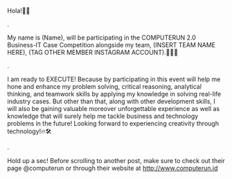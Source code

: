 Hola!👋🏻

.

My name is (Name), will be participating in the COMPUTERUN 2.0 Business-IT Case Competition alongside my team, (INSERT TEAM NAME HERE), (TAG OTHER MEMBER INSTAGRAM ACCOUNT).👨🏻‍💻

.

I am ready to EXECUTE! Because by participating in this event will help me hone and enhance my problem solving, critical reasoning, analytical thinking, and teamwork skills by applying my knowledge in solving real-life industry cases. But other than that, along with other development skills, I will also be gaining valuable moreover unforgettable experience as well as knowledge that will surely help me tackle business and technology problems in the future! Looking forward to experiencing creativity through technology!🔥🛠️

.

Hold up a sec! Before scrolling to another post, make sure to check out their page @computerun or through their website at http://www.computerun.id